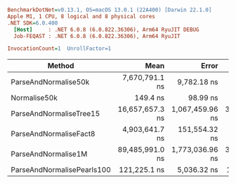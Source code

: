 ``` ini

BenchmarkDotNet=v0.13.1, OS=macOS 13.0.1 (22A400) [Darwin 22.1.0]
Apple M1, 1 CPU, 8 logical and 8 physical cores
.NET SDK=6.0.400
  [Host]     : .NET 6.0.8 (6.0.822.36306), Arm64 RyuJIT DEBUG
  Job-FEQAST : .NET 6.0.8 (6.0.822.36306), Arm64 RyuJIT

InvocationCount=1  UnrollFactor=1  

```
|                     Method |            Mean |           Error |         StdDev |           Median |
|--------------------------- |----------------:|----------------:|---------------:|-----------------:|
|       ParseAndNormalise50k |  7,670,791.1 ns |     9,782.18 ns |     8,671.6 ns |  7,670,145.00 ns |
|               Normalise50k |        149.4 ns |        98.99 ns |       272.6 ns |         21.50 ns |
|    ParseAndNormaliseTree15 | 16,657,657.3 ns | 1,067,459.96 ns | 3,130,675.3 ns | 15,090,980.00 ns |
|     ParseAndNormaliseFact8 |  4,903,641.7 ns |   151,554.32 ns |   393,909.8 ns |  4,829,917.00 ns |
|        ParseAndNormalise1M | 89,485,991.0 ns | 1,773,036.96 ns | 3,965,651.2 ns | 89,304,688.00 ns |
| ParseAndNormalisePearls100 |    121,225.1 ns |     5,036.32 ns |    13,000.4 ns |    116,520.50 ns |

